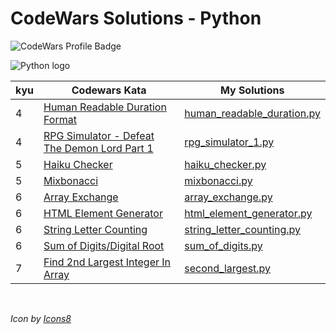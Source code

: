 # CodeWars Solutions - Python

![CodeWars Profile Badge](https://www.codewars.com/users/domwake/badges/large)

![Python logo](https://img.icons8.com/color/48/000000/python.png)

| kyu | Codewars Kata | My Solutions |
| --- | --- | --- |
| 4 | [Human Readable Duration Format](https://www.codewars.com/kata/52742f58faf5485cae000b9a) | [human_readable_duration.py](/src/python/4kyu/human_readable_duration.py) |
| 4 | [RPG Simulator - Defeat The Demon Lord Part 1](https://www.codewars.com/kata/5e95b6e90663180028f2329d) | [rpg_simulator_1.py](/src/python/4kyu/rpg_simulator_1.py) |
| 5 | [Haiku Checker](https://www.codewars.com/kata/5c765a4f29e50e391e1414d4) | [haiku_checker.py](/src/python/5kyu/haiku_checker.py) |
| 5 | [Mixbonacci](https://www.codewars.com/kata/5811aef3acdf4dab5e000251) | [mixbonacci.py](/src/python/5kyu/mixbonacci.py) |
| 6 | [Array Exchange](https://www.codewars.com/kata/5353212e5ee40d4694001114) | [array_exchange.py](/src/python/6kyu/array_exchange.py) |
| 6 | [HTML Element Generator](https://www.codewars.com/kata/5e7837d0262211001ecf04d7) | [html_element_generator.py](/src/python/6kyu/html_element_generator.py) |
| 6 | [String Letter Counting](https://www.codewars.com/kata/59e19a747905df23cb000024) | [string_letter_counting.py](/src/python/6kyu/string_letter_counting.py) |
| 6 | [Sum of Digits/Digital Root](https://www.codewars.com/kata/541c8630095125aba6000c00) | [sum_of_digits.py](/src/python/6kyu/sum_of_digits.py) |
| 7 | [Find 2nd Largest Integer In Array](https://www.codewars.com/kata/55a58505cb237a076100004a/python) | [second_largest.py](/src/python/7kyu/second_largest.py) |

<br />

*Icon by [Icons8](https://icons8.com/icon/13441/python)*
